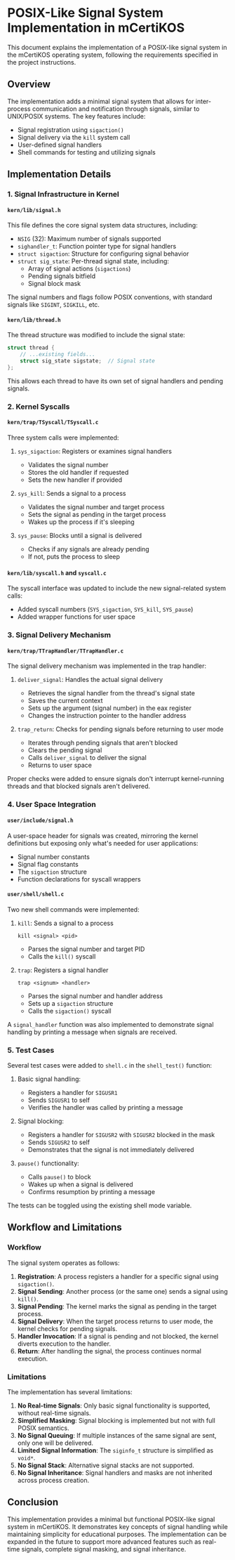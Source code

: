 # POSIX-Like Signal System Implementation in mCertiKOS

This document explains the implementation of a POSIX-like signal system in the mCertiKOS operating system, following the requirements specified in the project instructions.

## Overview

The implementation adds a minimal signal system that allows for inter-process communication and notification through signals, similar to UNIX/POSIX systems. The key features include:

- Signal registration using `sigaction()`
- Signal delivery via the `kill` system call
- User-defined signal handlers
- Shell commands for testing and utilizing signals

## Implementation Details

### 1. Signal Infrastructure in Kernel

#### `kern/lib/signal.h`

This file defines the core signal system data structures, including:

- `NSIG` (32): Maximum number of signals supported
- `sighandler_t`: Function pointer type for signal handlers
- `struct sigaction`: Structure for configuring signal behavior
- `struct sig_state`: Per-thread signal state, including:
  - Array of signal actions (`sigactions`)
  - Pending signals bitfield
  - Signal block mask

The signal numbers and flags follow POSIX conventions, with standard signals like `SIGINT`, `SIGKILL`, etc.

#### `kern/lib/thread.h`

The thread structure was modified to include the signal state:

```c
struct thread {
    // ...existing fields...
    struct sig_state sigstate;  // Signal state
};
```

This allows each thread to have its own set of signal handlers and pending signals.

### 2. Kernel Syscalls

#### `kern/trap/TSyscall/TSyscall.c`

Three system calls were implemented:

1. `sys_sigaction`: Registers or examines signal handlers
   - Validates the signal number
   - Stores the old handler if requested
   - Sets the new handler if provided

2. `sys_kill`: Sends a signal to a process
   - Validates the signal number and target process
   - Sets the signal as pending in the target process
   - Wakes up the process if it's sleeping

3. `sys_pause`: Blocks until a signal is delivered
   - Checks if any signals are already pending
   - If not, puts the process to sleep

#### `kern/lib/syscall.h` and `syscall.c`

The syscall interface was updated to include the new signal-related system calls:
- Added syscall numbers (`SYS_sigaction`, `SYS_kill`, `SYS_pause`)
- Added wrapper functions for user space

### 3. Signal Delivery Mechanism

#### `kern/trap/TTrapHandler/TTrapHandler.c`

The signal delivery mechanism was implemented in the trap handler:

1. `deliver_signal`: Handles the actual signal delivery
   - Retrieves the signal handler from the thread's signal state
   - Saves the current context
   - Sets up the argument (signal number) in the eax register
   - Changes the instruction pointer to the handler address

2. `trap_return`: Checks for pending signals before returning to user mode
   - Iterates through pending signals that aren't blocked
   - Clears the pending signal
   - Calls `deliver_signal` to deliver the signal
   - Returns to user space

Proper checks were added to ensure signals don't interrupt kernel-running threads and that blocked signals aren't delivered.

### 4. User Space Integration

#### `user/include/signal.h`

A user-space header for signals was created, mirroring the kernel definitions but exposing only what's needed for user applications:
- Signal number constants
- Signal flag constants
- The `sigaction` structure
- Function declarations for syscall wrappers

#### `user/shell/shell.c`

Two new shell commands were implemented:

1. `kill`: Sends a signal to a process
   ```
   kill <signal> <pid>
   ```
   - Parses the signal number and target PID
   - Calls the `kill()` syscall

2. `trap`: Registers a signal handler
   ```
   trap <signum> <handler>
   ```
   - Parses the signal number and handler address
   - Sets up a `sigaction` structure
   - Calls the `sigaction()` syscall

A `signal_handler` function was also implemented to demonstrate signal handling by printing a message when signals are received.

### 5. Test Cases

Several test cases were added to `shell.c` in the `shell_test()` function:

1. Basic signal handling:
   - Registers a handler for `SIGUSR1`
   - Sends `SIGUSR1` to self
   - Verifies the handler was called by printing a message

2. Signal blocking:
   - Registers a handler for `SIGUSR2` with `SIGUSR2` blocked in the mask
   - Sends `SIGUSR2` to self
   - Demonstrates that the signal is not immediately delivered

3. `pause()` functionality:
   - Calls `pause()` to block
   - Wakes up when a signal is delivered
   - Confirms resumption by printing a message

The tests can be toggled using the existing shell mode variable.

## Workflow and Limitations

### Workflow

The signal system operates as follows:

1. **Registration**: A process registers a handler for a specific signal using `sigaction()`.
2. **Signal Sending**: Another process (or the same one) sends a signal using `kill()`.
3. **Signal Pending**: The kernel marks the signal as pending in the target process.
4. **Signal Delivery**: When the target process returns to user mode, the kernel checks for pending signals.
5. **Handler Invocation**: If a signal is pending and not blocked, the kernel diverts execution to the handler.
6. **Return**: After handling the signal, the process continues normal execution.

### Limitations

The implementation has several limitations:

1. **No Real-time Signals**: Only basic signal functionality is supported, without real-time signals.
2. **Simplified Masking**: Signal blocking is implemented but not with full POSIX semantics.
3. **No Signal Queuing**: If multiple instances of the same signal are sent, only one will be delivered.
4. **Limited Signal Information**: The `siginfo_t` structure is simplified as `void*`.
5. **No Signal Stack**: Alternative signal stacks are not supported.
6. **No Signal Inheritance**: Signal handlers and masks are not inherited across process creation.

## Conclusion

This implementation provides a minimal but functional POSIX-like signal system in mCertiKOS. It demonstrates key concepts of signal handling while maintaining simplicity for educational purposes. The implementation can be expanded in the future to support more advanced features such as real-time signals, complete signal masking, and signal inheritance. 